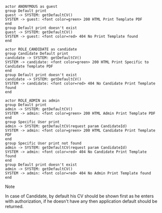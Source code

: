 

```plantuml
actor ANONYMOUS as guest
group Default print
guest -> SYSTEM: getDefaultCV() 
SYSTEM -> guest: <font color=green> 200 HTML Print Template PDF
end
group Default print doesn't exist
guest -> SYSTEM: getDefaultCV() 
SYSTEM -> guest: <font color=red> 404 No Print Template found
end
```

```plantuml
actor ROLE_CANDIDATE as candidate
group Candidate Default print
candidate -> SYSTEM: getDefaultCV() 
SYSTEM -> candidate: <font color=green> 200 HTML Print Specific to Candidate Template PDF
end
group Default print doesn't exist
candidate -> SYSTEM: getDefaultCV() 
SYSTEM -> candidate: <font color=red> 404 No Candidate Print Template found
end
```

```plantuml
actor ROLE_ADMIN as admin
group Default print
admin -> SYSTEM: getDefaultCV() 
SYSTEM -> admin: <font color=green> 200 HTML Admin Print Template PDF
end
group Specific User print
admin -> SYSTEM: getDefaultCV(request param CandidateId) 
SYSTEM -> admin: <font color=green> 200 HTML Candidate Print Template PDF
end
group Specific User print not found
admin -> SYSTEM: getDefaultCV(request param CandidateId) 
SYSTEM -> admin: <font color=red> 404 No Candidate Print Template found
end
group Default print doesn't exist
admin -> SYSTEM: getDefaultCV() 
SYSTEM -> admin: <font color=red> 404 No Admin Print Template found
end
```

>[!NOTE]
>In case of Candidate, by default his CV should be shown first as he enters with authorization, if he doesn't have any then application default should be returned.

